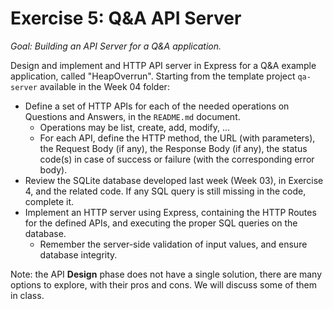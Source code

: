 # Exercise 5: Q&A API Server

_Goal: Building an API Server for a Q&A application._

Design and implement and HTTP API server in Express for a Q&A example application, called "HeapOverrun". Starting from the template project `qa-server` available in the Week 04 folder:

- Define a set of HTTP APIs for each of the needed operations on Questions and Answers, in the `README.md` document.
  - Operations may be list, create, add, modify, ...
  - For each API, define the HTTP method, the URL (with parameters), the Request Body (if any), the Response Body (if any), the status code(s) in case of success or failure (with the corresponding error body).
- Review the SQLite database developed last week (Week 03), in Exercise 4, and the related code. If any SQL query is still missing in the code, complete it.
- Implement an HTTP server using Express, containing the HTTP Routes for the defined APIs, and executing the proper SQL queries on the database.
  - Remember the server-side validation of input values, and ensure database integrity.

Note: the API **Design** phase does not have a single solution, there are many options to explore, with their pros and cons. We will discuss some of them in class.
